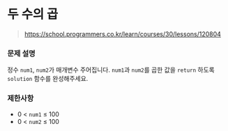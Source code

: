 # 두 수의 곱

> https://school.programmers.co.kr/learn/courses/30/lessons/120804

### 문제 설명

정수 `num1`, `num2`가 매개변수 주어집니다. `num1`과 `num2`를 곱한 값을 `return` 하도록 `solution` 함수를 완성해주세요.

### 제한사항

- 0 < `num1` ≤ 100
- 0 < `num2` ≤ 100
